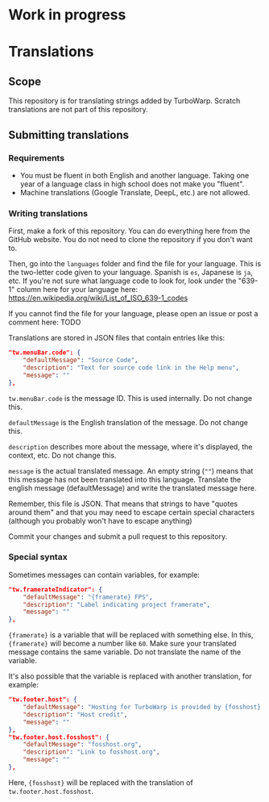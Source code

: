 # Work in progress

# Translations

## Scope

This repository is for translating strings added by TurboWarp. Scratch translations are not part of this repository.

## Submitting translations

### Requirements

 * You must be fluent in both English and another language. Taking one year of a language class in high school does not make you "fluent".
 * Machine translations (Google Translate, DeepL, etc.) are not allowed.

### Writing translations

First, make a fork of this repository. You can do everything here from the GitHub website. You do not need to clone the repository if you don't want to.

Then, go into the `languages` folder and find the file for your language. This is the two-letter code given to your language. Spanish is `es`, Japanese is `ja`, etc. If you're not sure what language code to look for, look under the "639-1" column here for your language here: https://en.wikipedia.org/wiki/List_of_ISO_639-1_codes

If you cannot find the file for your language, please open an issue or post a comment here: TODO

Translations are stored in JSON files that contain entries like this:

```json
"tw.menuBar.code": {
    "defaultMessage": "Source Code",
    "description": "Text for source code link in the Help menu",
    "message": ""
},
```

`tw.menuBar.code` is the message ID. This is used internally. Do not change this.

`defaultMessage` is the English translation of the message. Do not change this.

`description` describes more about the message, where it's displayed, the context, etc. Do not change this.

`message` is the actual translated message. An empty string (`""`) means that this message has not been translated into this language. Translate the english message (defaultMessage) and write the translated message here.

Remember, this file is JSON. That means that strings to have "quotes around them" and that you may need to escape certain special characters (although you probably won't have to escape anything)

Commit your changes and submit a pull request to this repository.

### Special syntax

Sometimes messages can contain variables, for example:

```json
"tw.framerateIndicator": {
    "defaultMessage": "{framerate} FPS",
    "description": "Label indicating project framerate",
    "message": ""
},
```

`{framerate}` is a variable that will be replaced with something else. In this, `{framerate}` will become a number like `60`. Make sure your translated message contains the same variable. Do not translate the name of the variable.

It's also possible that the variable is replaced with another translation, for example:

```json
"tw.footer.host": {
    "defaultMessage": "Hosting for TurboWarp is provided by {fosshost}.",
    "description": "Host credit",
    "message": ""
},
"tw.footer.host.fosshost": {
    "defaultMessage": "fosshost.org",
    "description": "Link to fosshost.org",
    "message": ""
},
```

Here, `{fosshost}` will be replaced with the translation of `tw.footer.host.fosshost`.
